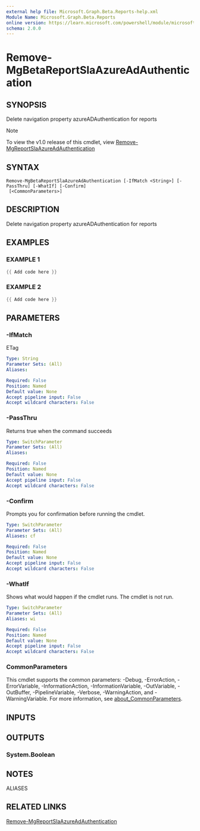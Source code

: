```yaml
---
external help file: Microsoft.Graph.Beta.Reports-help.xml
Module Name: Microsoft.Graph.Beta.Reports
online version: https://learn.microsoft.com/powershell/module/microsoft.graph.beta.reports/remove-mgbetareportslaazureadauthentication
schema: 2.0.0
---
```


# Remove-MgBetaReportSlaAzureAdAuthentication

## SYNOPSIS
Delete navigation property azureADAuthentication for reports

> [!NOTE]
> To view the v1.0 release of this cmdlet, view [Remove-MgReportSlaAzureAdAuthentication](/powershell/module/Microsoft.Graph.Reports/Remove-MgReportSlaAzureAdAuthentication?view=graph-powershell-v1.0)

## SYNTAX

```
Remove-MgBetaReportSlaAzureAdAuthentication [-IfMatch <String>] [-PassThru] [-WhatIf] [-Confirm]
 [<CommonParameters>]
```

## DESCRIPTION
Delete navigation property azureADAuthentication for reports

## EXAMPLES

### EXAMPLE 1
```powershell
{{ Add code here }}
```

### EXAMPLE 2
```powershell
{{ Add code here }}
```

## PARAMETERS

### -IfMatch
ETag

```yaml
Type: String
Parameter Sets: (All)
Aliases:

Required: False
Position: Named
Default value: None
Accept pipeline input: False
Accept wildcard characters: False
```

### -PassThru
Returns true when the command succeeds

```yaml
Type: SwitchParameter
Parameter Sets: (All)
Aliases:

Required: False
Position: Named
Default value: None
Accept pipeline input: False
Accept wildcard characters: False
```

### -Confirm
Prompts you for confirmation before running the cmdlet.

```yaml
Type: SwitchParameter
Parameter Sets: (All)
Aliases: cf

Required: False
Position: Named
Default value: None
Accept pipeline input: False
Accept wildcard characters: False
```

### -WhatIf
Shows what would happen if the cmdlet runs.
The cmdlet is not run.

```yaml
Type: SwitchParameter
Parameter Sets: (All)
Aliases: wi

Required: False
Position: Named
Default value: None
Accept pipeline input: False
Accept wildcard characters: False
```

### CommonParameters
This cmdlet supports the common parameters: -Debug, -ErrorAction, -ErrorVariable, -InformationAction, -InformationVariable, -OutVariable, -OutBuffer, -PipelineVariable, -Verbose, -WarningAction, and -WarningVariable. For more information, see [about_CommonParameters](http://go.microsoft.com/fwlink/?LinkID=113216).

## INPUTS

## OUTPUTS

### System.Boolean
## NOTES

ALIASES

## RELATED LINKS
[Remove-MgReportSlaAzureAdAuthentication](/powershell/module/Microsoft.Graph.Reports/Remove-MgReportSlaAzureAdAuthentication?view=graph-powershell-v1.0)
